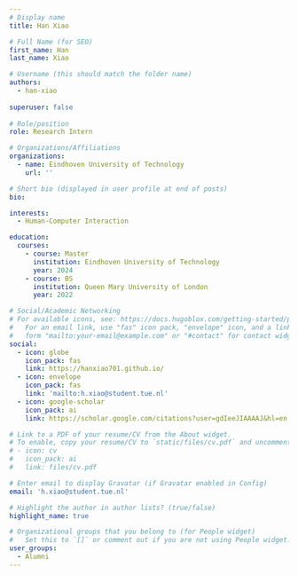 ```yaml
---
# Display name
title: Han Xiao

# Full Name (for SEO)
first_name: Han
last_name: Xiao

# Username (this should match the folder name)
authors:
  - han-xiao
  
superuser: false
  
# Role/position
role: Research Intern

# Organizations/Affiliations
organizations:
  - name: Eindhoven University of Technology
    url: ''

# Short bio (displayed in user profile at end of posts)
bio: 

interests:
  - Human-Computer Interaction

education:
  courses:
    - course: Master
      institution: Eindhoven University of Technology
      year: 2024
    - course: BS
      institution: Queen Mary University of London
      year: 2022

# Social/Academic Networking
# For available icons, see: https://docs.hugoblox.com/getting-started/page-builder/#icons
#   For an email link, use "fas" icon pack, "envelope" icon, and a link in the
#   form "mailto:your-email@example.com" or "#contact" for contact widget.
social:
  - icon: globe
    icon_pack: fas
    link: https://hanxiao701.github.io/
  - icon: envelope
    icon_pack: fas
    link: 'mailto:h.xiao@student.tue.nl'
  - icon: google-scholar
    icon_pack: ai
    link: https://scholar.google.com/citations?user=gdIeeJIAAAAJ&hl=en

# Link to a PDF of your resume/CV from the About widget.
# To enable, copy your resume/CV to `static/files/cv.pdf` and uncomment the lines below.
# - icon: cv
#   icon_pack: ai
#   link: files/cv.pdf

# Enter email to display Gravatar (if Gravatar enabled in Config)
email: 'h.xiao@student.tue.nl'

# Highlight the author in author lists? (true/false)
highlight_name: true

# Organizational groups that you belong to (for People widget)
#   Set this to `[]` or comment out if you are not using People widget.
user_groups:
  - Alumni
---
```

